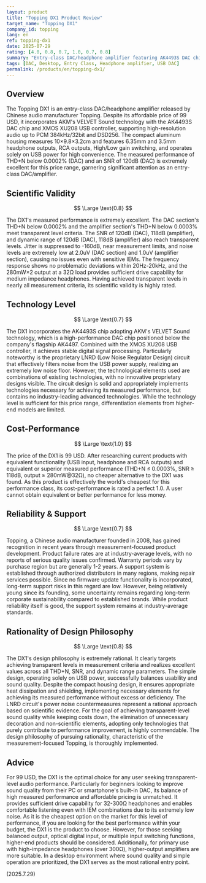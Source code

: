 ```yaml
---
layout: product
title: "Topping DX1 Product Review"
target_name: "Topping DX1"
company_id: topping
lang: en
ref: topping-dx1
date: 2025-07-29
rating: [4.0, 0.8, 0.7, 1.0, 0.7, 0.8]
summary: "Entry-class DAC/headphone amplifier featuring AK4493S DAC chip. At a price of 99 USD, it achieves transparent-level measured performance with THD+N below 0.0002% and an SNR of 120dB, offering the best cost-performance in its price range."
tags: [DAC, Desktop, Entry Class, Headphone amplifier, USB DAC]
permalink: /products/en/topping-dx1/
---
```

## Overview

The Topping DX1 is an entry-class DAC/headphone amplifier released by Chinese audio manufacturer Topping. Despite its affordable price of 99 USD, it incorporates AKM's VELVET Sound technology with the AK4493S DAC chip and XMOS XU208 USB controller, supporting high-resolution audio up to PCM 384kHz/32bit and DSD256. The compact aluminum housing measures 10×9.8×3.2cm and features 6.35mm and 3.5mm headphone outputs, RCA outputs, High/Low gain switching, and operates solely on USB power for high convenience. The measured performance of THD+N below 0.0002% (DAC) and an SNR of 120dB (DAC) is extremely excellent for this price range, garnering significant attention as an entry-class DAC/amplifier.

## Scientific Validity

$$ \Large \text{0.8} $$

The DX1's measured performance is extremely excellent. The DAC section's THD+N below 0.0002% and the amplifier section's THD+N below 0.0003% meet transparent level criteria. The SNR of 120dB (DAC), 118dB (amplifier), and dynamic range of 120dB (DAC), 118dB (amplifier) also reach transparent levels. Jitter is suppressed to -160dB, near measurement limits, and noise levels are extremely low at 2.0uV (DAC section) and 1.0uV (amplifier section), causing no issues even with sensitive IEMs. The frequency response shows no problematic deviations within 20Hz-20kHz, and the 280mW×2 output at a 32Ω load provides sufficient drive capability for medium impedance headphones. Having achieved transparent levels in nearly all measurement criteria, its scientific validity is highly rated.

## Technology Level

$$ \Large \text{0.7} $$

The DX1 incorporates the AK4493S chip adopting AKM's VELVET Sound technology, which is a high-performance DAC chip positioned below the company's flagship AK4497. Combined with the XMOS XU208 USB controller, it achieves stable digital signal processing. Particularly noteworthy is the proprietary LNRD (Low Noise Regulator Design) circuit that effectively filters noise from the USB power supply, realizing an extremely low noise floor. However, the technological elements used are combinations of existing technologies, with no innovative proprietary designs visible. The circuit design is solid and appropriately implements technologies necessary for achieving its measured performance, but contains no industry-leading advanced technologies. While the technology level is sufficient for this price range, differentiation elements from higher-end models are limited.

## Cost-Performance

$$ \Large \text{1.0} $$

The price of the DX1 is 99 USD. After researching current products with equivalent functionality (USB input, headphone and RCA outputs) and equivalent or superior measured performance (THD+N ≤ 0.0003%, SNR ≥ 118dB, output ≥ 280mW@32Ω), no cheaper alternative to the DX1 was found. As this product is effectively the world's cheapest for this performance class, its cost-performance is rated a perfect 1.0. A user cannot obtain equivalent or better performance for less money.

## Reliability & Support

$$ \Large \text{0.7} $$

Topping, a Chinese audio manufacturer founded in 2008, has gained recognition in recent years through measurement-focused product development. Product failure rates are at industry-average levels, with no reports of serious quality issues confirmed. Warranty periods vary by purchase region but are generally 1-2 years. A support system is established through authorized distributors in many regions, making repair services possible. Since no firmware update functionality is incorporated, long-term support risks in this regard are low. However, being relatively young since its founding, some uncertainty remains regarding long-term corporate sustainability compared to established brands. While product reliability itself is good, the support system remains at industry-average standards.

## Rationality of Design Philosophy

$$ \Large \text{0.8} $$

The DX1's design philosophy is extremely rational. It clearly targets achieving transparent levels in measurement criteria and realizes excellent values across all THD+N, SNR, and dynamic range parameters. The simple design, operating solely on USB power, successfully balances usability and sound quality. Despite the compact housing design, it ensures appropriate heat dissipation and shielding, implementing necessary elements for achieving its measured performance without excess or deficiency. The LNRD circuit's power noise countermeasures represent a rational approach based on scientific evidence. For the goal of achieving transparent-level sound quality while keeping costs down, the elimination of unnecessary decoration and non-scientific elements, adopting only technologies that purely contribute to performance improvement, is highly commendable. The design philosophy of pursuing rationality, characteristic of the measurement-focused Topping, is thoroughly implemented.

## Advice

For 99 USD, the DX1 is the optimal choice for any user seeking transparent-level audio performance. Particularly for beginners looking to improve sound quality from their PC or smartphone's built-in DAC, its balance of high measured performance and affordable pricing is unmatched. It provides sufficient drive capability for 32-300Ω headphones and enables comfortable listening even with IEM combinations due to its extremely low noise. As it is the cheapest option on the market for this level of performance, if you are looking for the best performance within your budget, the DX1 is the product to choose. However, for those seeking balanced output, optical digital input, or multiple input switching functions, higher-end products should be considered. Additionally, for primary use with high-impedance headphones (over 300Ω), higher-output amplifiers are more suitable. In a desktop environment where sound quality and simple operation are prioritized, the DX1 serves as the most rational entry point.

(2025.7.29)
